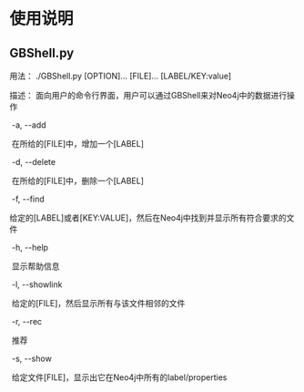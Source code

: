# 使用说明

## GBShell.py

用法： ./GBShell.py  [OPTION]...  [FILE]...  [LABEL/KEY:value]

描述： 面向用户的命令行界面，用户可以通过GBShell来对Neo4j中的数据进行操作



​	   -a, --add

​			在所给的[FILE]中，增加一个[LABEL]

​	   -d, --delete

​			在所给的[FILE]中，删除一个[LABEL]

​	   -f, --find

​			给定的[LABEL]或者[KEY:VALUE]，然后在Neo4j中找到并显示所有符合要求的文件

​	    -h, --help

​			显示帮助信息

​	    -l, --showlink

​			给定的[FILE]，然后显示所有与该文件相邻的文件

​	    -r, --rec

​			推荐

​	    -s, --show

​			给定文件[FILE]，显示出它在Neo4j中所有的label/properties